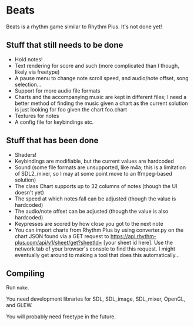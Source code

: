 # Beats
Beats is a rhythm game similar to Rhythm Plus. It's not done yet!
## Stuff that still needs to be done
* Hold notes!
* Text rendering for score and such (more complicated than I though, likely via freetype)
* A pause menu to change note scroll speed, and audio/note offset, song selection...
* Support for more audio file formats
* Charts and the accompanying music are kept in different files; I need a better method of finding the music given a chart as the current solution is just looking for foo given the chart foo.chart
* Textures for notes
* A config file for keybindings etc.
## Stuff that has been done
* Shaders!
* Keybindings are modifiable, but the current values are hardcoded
* Sound (some file formats are unsupported, like m4a; this is a limitation of SDL2\_mixer, so I may at some point move to an ffmpeg-based solution)
* The class Chart supports up to 32 columns of notes (though the UI doesn't yet)
* The speed at which notes fall can be adjusted (though the value is hardcoded)
* The audio/note offset can be adjusted (though the value is also hardcoded)
* Keypresses are scored by how close you got to the next note
* You can import charts from Rhythm Plus by using converter.py on the chart JSON found via a GET request to https://api.rhythm-plus.com/api/v1/sheet/get?sheetId= [your sheet id here]. Use the network tab of your browser's console to find this request. I might eventually get around to making a tool that does this automatically...
## Compiling
Run `make`.

You need development libraries for SDL, SDL\_image, SDL\_mixer, OpenGL, and GLEW.

You will probably need freetype in the future.
